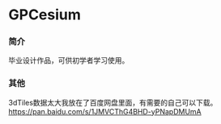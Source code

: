 # GPCesium

### 简介
毕业设计作品，可供初学者学习使用。

### 其他
3dTiles数据太大我放在了百度网盘里面，有需要的自己可以下载。
https://pan.baidu.com/s/1JMVCThG4BHD-yPNapDMUmA
